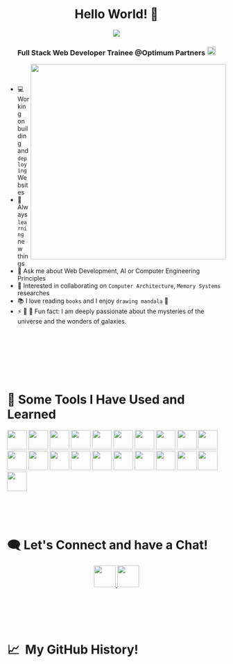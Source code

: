 <h1 align="center">Hello World! 👋</h1>
<p align="center"> <img src="https://readme-typing-svg.demolab.com/?font=Fira+Code&weight=500&pause=2000&color=900C3F &width=935&lines=I'am+Hidayah+Al-Jadaan+, <CpE/>+fresh+graduate+from+JUST+University."> </p>
<h3 align="center">Full Stack Web Developer Trainee @Optimum Partners <img src="https://media.licdn.com/dms/image/D4E0BAQG0op6GSZa1PQ/company-logo_200_200/0/1694246235698?e=1704326400&v=beta&t=1_idaSxIAea9Nwz4E-Q57PA3lWJfwOANvmba9MQFapk" width=20 height=20> </h3> 


<img align="right" src="https://user-images.githubusercontent.com/74038190/219923809-b86dc415-a0c2-4a38-bc88-ad6cf06395a8.gif" width=450px hight=300px/>

<br />
<br />
   
* 💻 Working on building and `deploying` Websites
* 🔎 Always `learning` new things
*  💬 Ask me about Web Development, AI or Computer Engineering Principles
* 🤝 Interested in collaborating on `Computer Architecture`, `Memory Systems` researches
* 📚 I love reading `books` and I enjoy `drawing mandala` 🎨 
* ⚡ 🔭 🌠 Fun fact: I am deeply passionate about the mysteries of the universe and the wonders of galaxies.

<br />
<br />
<br />
<br />
<br />
<br />

<h1>🚀&nbsp;Some Tools I Have Used and Learned</h1>
<p align="left">

<img src="https://user-images.githubusercontent.com/74038190/238200426-29fd6286-4e7b-4d6c-818f-c4765d5e39a9.gif"  width="45" height="45"/>
<img src="https://user-images.githubusercontent.com/74038190/238200428-67f477ed-6624-42da-99f0-1a7b1a16eecb.gif"  width="45" height="45"/>
<img src="https://user-images.githubusercontent.com/74038190/212257454-16e3712e-945a-4ca2-b238-408ad0bf87e6.gif"  width="45" height="45"/>
<img src="https://user-images.githubusercontent.com/74038190/238200620-398b19b1-9aae-4c1f-8bc0-d172a2c08d68.gif"  width="45" height="45"/>
 <img src="https://user-images.githubusercontent.com/74038190/238200441-1a797f46-efe4-41e6-9e75-5303e1bbcbfa.gif"  width="45" height="45"/>
<img src="https://user-images.githubusercontent.com/74038190/212257467-871d32b7-e401-42e8-a166-fcfd7baa4c6b.gif"  width="45" height="45"/>
<img src="https://user-images.githubusercontent.com/74038190/212257460-738ff738-247f-4445-a718-cdd0ca76e2db.gif"  width="45" height="45"/>
<img src="https://roszkowski.dev/images/2020-05-04/flutter_logo_leg.gif" width="45" height="45"/>
 <img src="https://user-images.githubusercontent.com/74038190/212257472-08e52665-c503-4bd9-aa20-f5a4dae769b5.gif"  width="45" height="45"/>
<img src="https://cdn.jsdelivr.net/gh/devicons/devicon/icons/pandas/pandas-original-wordmark.svg" width="45" height="45"/>
<img src="https://cdn.jsdelivr.net/gh/devicons/devicon/icons/numpy/numpy-original.svg" width="45" height="45"/>
<img src="https://cdn.jsdelivr.net/gh/devicons/devicon/icons/tensorflow/tensorflow-original.svg" width="45" height="45"/>
<img src="https://cdn.jsdelivr.net/gh/devicons/devicon/icons/pytorch/pytorch-original.svg" width="45" height="45"/>
<img src="https://cdn.jsdelivr.net/gh/devicons/devicon/icons/opencv/opencv-original-wordmark.svg" width="45" height="45"/>
<img src="https://cdn.jsdelivr.net/gh/devicons/devicon/icons/git/git-original.svg" width="45" height="45"/>
<img src="https://cdn.jsdelivr.net/gh/devicons/devicon/icons/mongodb/mongodb-original-wordmark.svg" width="45" height="45"/>
<img src="https://user-images.githubusercontent.com/74038190/238200431-3c16d4f2-b757-4c70-8f42-43d5dddd2c36.gif" width="45" height="45"/>
<img src="https://cdn.jsdelivr.net/gh/devicons/devicon/icons/mysql/mysql-original-wordmark.svg" width="45" height="45"/>
<img src="https://cdn.jsdelivr.net/gh/devicons/devicon/icons/linux/linux-original.svg" width="45" height="45"/>
<img src="https://cdn.jsdelivr.net/gh/devicons/devicon/icons/slack/slack-original.svg" width="45" height="45"/>
<img src="https://cdn.jsdelivr.net/gh/devicons/devicon/icons/vscode/vscode-original.svg" width="45" height="45"/>
</p>
<br />
<br />
<br />

  <h1>🗨 Let's Connect and have a Chat!</h1>


<p align="center">
  <a href="https://www.linkedin.com/in/hidayahjadaan/">
  <img height="50" src="https://user-images.githubusercontent.com/74038190/235294012-0a55e343-37ad-4b0f-924f-c8431d9d2483.gif"/>
</a>

<a href="hkaljadaan18@cit.just.edu.jo">
  <img height="50" src="https://user-images.githubusercontent.com/74038190/240904074-324065af-8ea3-453a-83a3-66ccba5797fb.gif"/>
</a>
</p>

<br />
<br />
<br />
<br />
<h1> 📈 &nbsp;My GitHub History!</h1>
